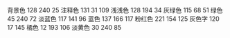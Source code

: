 背景色		128 240 25
注释色		131 31 	109
浅浅色		128 194 34
灰绿色		115 68 	51
绿色			45  240 72
淡蓝色		117 141  96
蓝色		    137 166 117
粉红色		221 154 125 
灰色字		120 17	145
橘色  	    12  193 106
淡黄色	    30 240 85